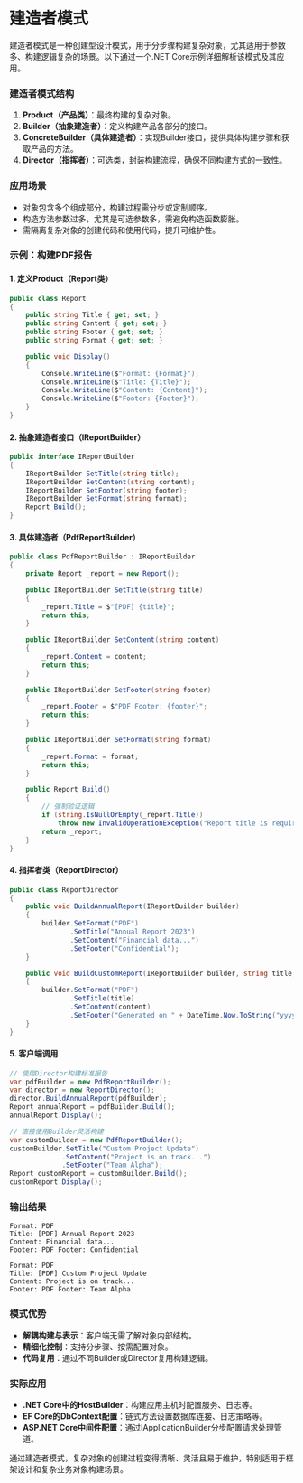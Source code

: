# 建造者模式

建造者模式是一种创建型设计模式，用于分步骤构建复杂对象，尤其适用于参数多、构建逻辑复杂的场景。以下通过一个.NET Core示例详细解析该模式及其应用。

### 建造者模式结构
1. **Product（产品类）**：最终构建的复杂对象。
2. **Builder（抽象建造者）**：定义构建产品各部分的接口。
3. **ConcreteBuilder（具体建造者）**：实现Builder接口，提供具体构建步骤和获取产品的方法。
4. **Director（指挥者）**：可选类，封装构建流程，确保不同构建方式的一致性。

### 应用场景
- 对象包含多个组成部分，构建过程需分步或定制顺序。
- 构造方法参数过多，尤其是可选参数多，需避免构造函数膨胀。
- 需隔离复杂对象的创建代码和使用代码，提升可维护性。

### 示例：构建PDF报告
#### 1. 定义Product（Report类）
```csharp
public class Report
{
    public string Title { get; set; }
    public string Content { get; set; }
    public string Footer { get; set; }
    public string Format { get; set; }

    public void Display()
    {
        Console.WriteLine($"Format: {Format}");
        Console.WriteLine($"Title: {Title}");
        Console.WriteLine($"Content: {Content}");
        Console.WriteLine($"Footer: {Footer}");
    }
}
```

#### 2. 抽象建造者接口（IReportBuilder）
```csharp
public interface IReportBuilder
{
    IReportBuilder SetTitle(string title);
    IReportBuilder SetContent(string content);
    IReportBuilder SetFooter(string footer);
    IReportBuilder SetFormat(string format);
    Report Build();
}
```

#### 3. 具体建造者（PdfReportBuilder）
```csharp
public class PdfReportBuilder : IReportBuilder
{
    private Report _report = new Report();

    public IReportBuilder SetTitle(string title)
    {
        _report.Title = $"[PDF] {title}";
        return this;
    }

    public IReportBuilder SetContent(string content)
    {
        _report.Content = content;
        return this;
    }

    public IReportBuilder SetFooter(string footer)
    {
        _report.Footer = $"PDF Footer: {footer}";
        return this;
    }

    public IReportBuilder SetFormat(string format)
    {
        _report.Format = format;
        return this;
    }

    public Report Build()
    {
        // 强制验证逻辑
        if (string.IsNullOrEmpty(_report.Title))
            throw new InvalidOperationException("Report title is required.");
        return _report;
    }
}
```

#### 4. 指挥者类（ReportDirector）
```csharp
public class ReportDirector
{
    public void BuildAnnualReport(IReportBuilder builder)
    {
        builder.SetFormat("PDF")
               .SetTitle("Annual Report 2023")
               .SetContent("Financial data...")
               .SetFooter("Confidential");
    }

    public void BuildCustomReport(IReportBuilder builder, string title, string content)
    {
        builder.SetFormat("PDF")
               .SetTitle(title)
               .SetContent(content)
               .SetFooter("Generated on " + DateTime.Now.ToString("yyyy-MM-dd"));
    }
}
```

#### 5. 客户端调用
```csharp
// 使用Director构建标准报告
var pdfBuilder = new PdfReportBuilder();
var director = new ReportDirector();
director.BuildAnnualReport(pdfBuilder);
Report annualReport = pdfBuilder.Build();
annualReport.Display();

// 直接使用Builder灵活构建
var customBuilder = new PdfReportBuilder();
customBuilder.SetTitle("Custom Project Update")
             .SetContent("Project is on track...")
             .SetFooter("Team Alpha");
Report customReport = customBuilder.Build();
customReport.Display();
```

### 输出结果
```
Format: PDF
Title: [PDF] Annual Report 2023
Content: Financial data...
Footer: PDF Footer: Confidential

Format: PDF
Title: [PDF] Custom Project Update
Content: Project is on track...
Footer: PDF Footer: Team Alpha
```

### 模式优势
- **解耦构建与表示**：客户端无需了解对象内部结构。
- **精细化控制**：支持分步骤、按需配置对象。
- **代码复用**：通过不同Builder或Director复用构建逻辑。

### 实际应用
- **.NET Core中的HostBuilder**：构建应用主机时配置服务、日志等。
- **EF Core的DbContext配置**：链式方法设置数据库连接、日志策略等。
- **ASP.NET Core中间件配置**：通过IApplicationBuilder分步配置请求处理管道。

通过建造者模式，复杂对象的创建过程变得清晰、灵活且易于维护，特别适用于框架设计和复杂业务对象构建场景。